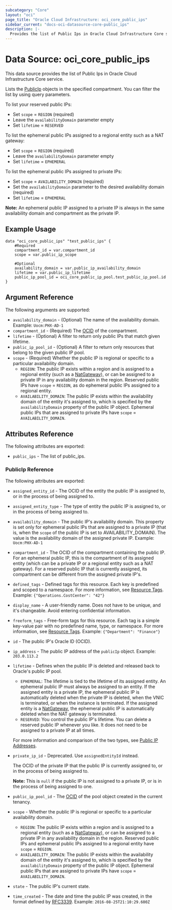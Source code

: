 ```yaml
---
subcategory: "Core"
layout: "oci"
page_title: "Oracle Cloud Infrastructure: oci_core_public_ips"
sidebar_current: "docs-oci-datasource-core-public_ips"
description: |-
  Provides the list of Public Ips in Oracle Cloud Infrastructure Core service
---
```


# Data Source: oci_core_public_ips
This data source provides the list of Public Ips in Oracle Cloud Infrastructure Core service.

Lists the [PublicIp](https://docs.cloud.oracle.com/iaas/api/#/en/iaas/latest/PublicIp/) objects
in the specified compartment. You can filter the list by using query parameters.

To list your reserved public IPs:
  * Set `scope` = `REGION`  (required)
  * Leave the `availabilityDomain` parameter empty
  * Set `lifetime` = `RESERVED`

To list the ephemeral public IPs assigned to a regional entity such as a NAT gateway:
  * Set `scope` = `REGION`  (required)
  * Leave the `availabilityDomain` parameter empty
  * Set `lifetime` = `EPHEMERAL`

To list the ephemeral public IPs assigned to private IPs:
  * Set `scope` = `AVAILABILITY_DOMAIN` (required)
  * Set the `availabilityDomain` parameter to the desired availability domain (required)
  * Set `lifetime` = `EPHEMERAL`

**Note:** An ephemeral public IP assigned to a private IP
is always in the same availability domain and compartment as the private IP.


## Example Usage

```hcl
data "oci_core_public_ips" "test_public_ips" {
	#Required
	compartment_id = var.compartment_id
	scope = var.public_ip_scope

	#Optional
	availability_domain = var.public_ip_availability_domain
	lifetime = var.public_ip_lifetime
	public_ip_pool_id = oci_core_public_ip_pool.test_public_ip_pool.id
}
```

## Argument Reference

The following arguments are supported:

* `availability_domain` - (Optional) The name of the availability domain.  Example: `Uocm:PHX-AD-1` 
* `compartment_id` - (Required) The [OCID](https://docs.cloud.oracle.com/iaas/Content/General/Concepts/identifiers.htm) of the compartment.
* `lifetime` - (Optional) A filter to return only public IPs that match given lifetime. 
* `public_ip_pool_id` - (Optional) A filter to return only resources that belong to the given public IP pool. 
* `scope` - (Required) Whether the public IP is regional or specific to a particular availability domain.
	* `REGION`: The public IP exists within a region and is assigned to a regional entity (such as a [NatGateway](https://docs.cloud.oracle.com/iaas/api/#/en/iaas/latest/NatGateway/)), or can be assigned to a private IP in any availability domain in the region. Reserved public IPs have `scope` = `REGION`, as do ephemeral public IPs assigned to a regional entity.
	* `AVAILABILITY_DOMAIN`: The public IP exists within the availability domain of the entity it's assigned to, which is specified by the `availabilityDomain` property of the public IP object. Ephemeral public IPs that are assigned to private IPs have `scope` = `AVAILABILITY_DOMAIN`. 


## Attributes Reference

The following attributes are exported:

* `public_ips` - The list of public_ips.

### PublicIp Reference

The following attributes are exported:

* `assigned_entity_id` - The OCID of the entity the public IP is assigned to, or in the process of being assigned to. 
* `assigned_entity_type` - The type of entity the public IP is assigned to, or in the process of being assigned to. 
* `availability_domain` - The public IP's availability domain. This property is set only for ephemeral public IPs that are assigned to a private IP (that is, when the `scope` of the public IP is set to AVAILABILITY_DOMAIN). The value is the availability domain of the assigned private IP.  Example: `Uocm:PHX-AD-1` 
* `compartment_id` - The OCID of the compartment containing the public IP. For an ephemeral public IP, this is the compartment of its assigned entity (which can be a private IP or a regional entity such as a NAT gateway). For a reserved public IP that is currently assigned, its compartment can be different from the assigned private IP's. 
* `defined_tags` - Defined tags for this resource. Each key is predefined and scoped to a namespace. For more information, see [Resource Tags](https://docs.cloud.oracle.com/iaas/Content/General/Concepts/resourcetags.htm).  Example: `{"Operations.CostCenter": "42"}` 
* `display_name` - A user-friendly name. Does not have to be unique, and it's changeable. Avoid entering confidential information. 
* `freeform_tags` - Free-form tags for this resource. Each tag is a simple key-value pair with no predefined name, type, or namespace. For more information, see [Resource Tags](https://docs.cloud.oracle.com/iaas/Content/General/Concepts/resourcetags.htm).  Example: `{"Department": "Finance"}` 
* `id` - The public IP's Oracle ID (OCID).
* `ip_address` - The public IP address of the `publicIp` object.  Example: `203.0.113.2` 
* `lifetime` - Defines when the public IP is deleted and released back to Oracle's public IP pool.
	* `EPHEMERAL`: The lifetime is tied to the lifetime of its assigned entity. An ephemeral public IP must always be assigned to an entity. If the assigned entity is a private IP, the ephemeral public IP is automatically deleted when the private IP is deleted, when the VNIC is terminated, or when the instance is terminated. If the assigned entity is a [NatGateway](https://docs.cloud.oracle.com/iaas/api/#/en/iaas/latest/NatGateway/), the ephemeral public IP is automatically deleted when the NAT gateway is terminated.
	* `RESERVED`: You control the public IP's lifetime. You can delete a reserved public IP whenever you like. It does not need to be assigned to a private IP at all times.

	For more information and comparison of the two types, see [Public IP Addresses](https://docs.cloud.oracle.com/iaas/Content/Network/Tasks/managingpublicIPs.htm). 
* `private_ip_id` - Deprecated. Use `assignedEntityId` instead.

	The OCID of the private IP that the public IP is currently assigned to, or in the process of being assigned to.

	**Note:** This is `null` if the public IP is not assigned to a private IP, or is in the process of being assigned to one. 
* `public_ip_pool_id` - The [OCID](https://docs.cloud.oracle.com/iaas/Content/General/Concepts/identifiers.htm) of the pool object created in the current tenancy.
* `scope` - Whether the public IP is regional or specific to a particular availability domain.
	* `REGION`: The public IP exists within a region and is assigned to a regional entity (such as a [NatGateway](https://docs.cloud.oracle.com/iaas/api/#/en/iaas/latest/NatGateway/)), or can be assigned to a private IP in any availability domain in the region. Reserved public IPs and ephemeral public IPs assigned to a regional entity have `scope` = `REGION`.
	* `AVAILABILITY_DOMAIN`: The public IP exists within the availability domain of the entity it's assigned to, which is specified by the `availabilityDomain` property of the public IP object. Ephemeral public IPs that are assigned to private IPs have `scope` = `AVAILABILITY_DOMAIN`. 
* `state` - The public IP's current state.
* `time_created` - The date and time the public IP was created, in the format defined by [RFC3339](https://tools.ietf.org/html/rfc3339).  Example: `2016-08-25T21:10:29.600Z` 

